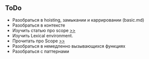 ## ToDo

- Разобраться в hoisting, замыкании и каррировании (basic.md)
- Разобраться в контексте
- Изучить статью про scope [>>](https://itchief.ru/javascript/scope-and-context)
- Изучить Lexical environment.
- Прочитать про Scope [>>](https://frontend-stuff.com/blog/javascript-introduction-to-scope/)
- Разобраться в немедленно вызывающихся функциях
- Разобраться с паттернами